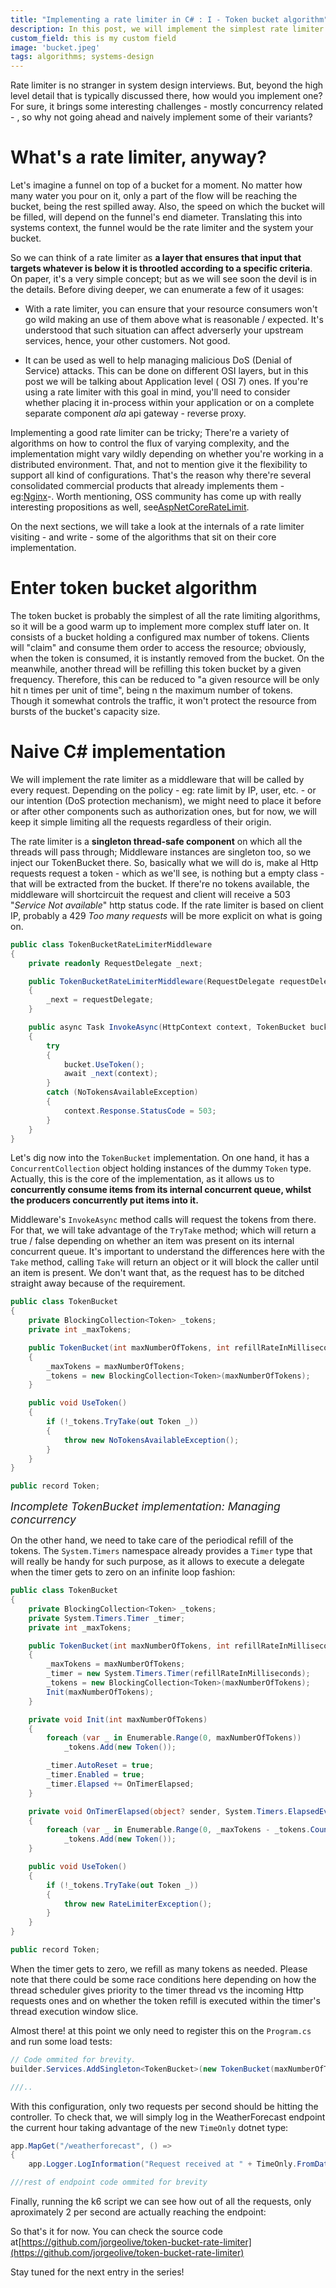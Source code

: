 ```yaml
---
title: "Implementing a rate limiter in C# : I - Token bucket algorithm"
description: In this post, we will implement the simplest rate limiter posible in C#.
custom_field: this is my custom field
image: 'bucket.jpeg'
tags: algorithms; systems-design
---
```


Rate limiter is no stranger in system design interviews. But, beyond the high level detail that is typically discussed there, how would you implement one? For sure, it brings some interesting challenges - mostly concurrency related - , so why not going ahead and naively implement some of their variants?

# What's a rate limiter, anyway?

Let's imagine a funnel on top of a bucket for a moment. No matter how many water you pour on it, only a part of the flow will be reaching the bucket, being the rest spilled away. Also, the speed on which the bucket will be filled, will depend on the funnel's end diameter. Translating this into systems context, the funnel would be the rate limiter and the system your bucket. 

So we can think of a rate limiter as **a layer that ensures that input that targets whatever is below it is throotled according to a specific criteria**. On paper, it's a very simple concept; but as we will see soon the devil is in the details. Before diving deeper, we can enumerate a few of it usages:

- With a rate limiter, you can ensure that your resource consumers won't go wild making an use of them above what is reasonable / expected. It's understood that such situation can affect adverserly your upstream services, hence, your other customers. Not good. 

- It can be used as well to help managing malicious DoS (Denial of Service) attacks. This can be done on different OSI layers, but in this post we will be talking about Application level ( OSI 7) ones. If you're using a rate limiter with this goal in mind, you'll need to consider whether placing it in-process within your application or on a complete separate component *ala* api gateway - reverse proxy.

Implementing a good rate limiter can be tricky; There're a variety of algorithms on how to control the flux of varying complexity, and the implementation might vary wildly depending on whether you're working in a distributed environment. That, and not to mention give it the flexibility to support all kind of configurations. That's the reason why there're several consolidated commercial products that already implements them -eg:[Nginx](https://www.nginx.com/blog/rate-limiting-nginx/)-. Worth mentioning, OSS community has come up with really interesting propositions as well, see[AspNetCoreRateLimit](https://github.com/stefanprodan/AspNetCoreRateLimit).

On the next sections, we will take a look at the internals of a rate limiter visiting - and write - some of the algorithms that sit on their core implementation.

# Enter token bucket algorithm

The token bucket is probably the simplest of all the rate limiting algorithms, so it will be a good warm up to implement more complex stuff later on. It consists of a bucket holding a configured max number of tokens. Clients will "claim" and consume them order to access the resource; obviously, when the token is consumed, it is instantly removed from the bucket. On the meanwhile, another thread will be refilling this token bucket by a given frequency. Therefore, this can be reduced to "a given resource will be only hit n times per unit of time", being n the maximum number of tokens. Though it somewhat controls the traffic, it won't protect the resource from bursts of the bucket's capacity size.

# Naive C# implementation

We will implement the rate limiter as a middleware that will be called by every request. Depending on the policy - eg: rate limit by IP, user, etc. - or our intention (DoS protection mechanism), we might need to place it before or after other components such as authorization ones, but for now, we will keep it simple limiting all the requests regardless of their origin.

The rate limiter is a **singleton thread-safe component** on which all the threads will pass through; Middleware instances are singleton too, so we inject our TokenBucket there. So, basically what we will do is, make al Http requests request a token - which as we'll see, is nothing but a empty class - that will be extracted from the bucket. If there're no tokens available, the middleware will shortcircuit the request and client will receive a 503 "*Service Not available*" http status code. If the rate limiter is based on client IP, probably a 429 *Too many requests* will be more explicit on what is going on.

```csharp
public class TokenBucketRateLimiterMiddleware
{
    private readonly RequestDelegate _next;

    public TokenBucketRateLimiterMiddleware(RequestDelegate requestDelegate)
    {
        _next = requestDelegate;
    }

    public async Task InvokeAsync(HttpContext context, TokenBucket bucket)
    {
        try
        {
            bucket.UseToken();
            await _next(context);
        }
        catch (NoTokensAvailableException)
        {
            context.Response.StatusCode = 503;
        }
    }
}
```
Let's dig now into the ```TokenBucket``` implementation. On one hand, it has a  ```ConcurrentCollection``` object holding instances of the dummy `Token` type. Actually, this is the core of the implementation, as it allows us to **concurrently consume items from its internal concurrent queue, whilst the producers concurrently put items into it.**

 Middleware's ```InvokeAsync``` method calls will request the tokens from there. For that, we will take advantage of the  ```TryTake``` method; which will return a true / false depending on whether an item was present on its internal concurrent queue. It's important to understand the differences here with the ```Take``` method, calling ```Take``` will return an object or it will block the caller until an item is present. We don't want that, as the request has to be ditched straight away because of the requirement. 

```csharp
public class TokenBucket
{
    private BlockingCollection<Token> _tokens;
    private int _maxTokens;

    public TokenBucket(int maxNumberOfTokens, int refillRateInMilliseconds)
    {
        _maxTokens = maxNumberOfTokens;
        _tokens = new BlockingCollection<Token>(maxNumberOfTokens);
    }

    public void UseToken()
    {
        if (!_tokens.TryTake(out Token _))
        {
            throw new NoTokensAvailableException();
        }
    }
}

public record Token;
```
<figcaption style="font-style: italic; font-size: 1.1rem;">Incomplete TokenBucket implementation: Managing concurrency</figcaption>



On the other hand, we need to take care of the periodical refill of the tokens. The ```System.Timers``` namespace already provides a ```Timer``` type that will really be handy for such purpose, as it allows to execute a delegate when the timer gets to zero on an infinite loop fashion:

```csharp
public class TokenBucket
{
    private BlockingCollection<Token> _tokens;
    private System.Timers.Timer _timer;
    private int _maxTokens;

    public TokenBucket(int maxNumberOfTokens, int refillRateInMilliseconds)
    {
        _maxTokens = maxNumberOfTokens;
        _timer = new System.Timers.Timer(refillRateInMilliseconds);
        _tokens = new BlockingCollection<Token>(maxNumberOfTokens);
        Init(maxNumberOfTokens);
    }

    private void Init(int maxNumberOfTokens)
    {
        foreach (var _ in Enumerable.Range(0, maxNumberOfTokens))
            _tokens.Add(new Token());

        _timer.AutoReset = true;
        _timer.Enabled = true;
        _timer.Elapsed += OnTimerElapsed;
    }

    private void OnTimerElapsed(object? sender, System.Timers.ElapsedEventArgs e)
    {
        foreach (var _ in Enumerable.Range(0, _maxTokens - _tokens.Count))
            _tokens.Add(new Token());
    }

    public void UseToken()
    {
        if (!_tokens.TryTake(out Token _))
        {
            throw new RateLimiterException();
        }
    }
}

public record Token;
```

When the timer gets to zero, we refill as many tokens as needed. Please note that there could be some race conditions here depending on how the thread scheduler gives priority to the timer thread vs the incoming Http requests ones and on whether the token refill is executed within the timer's thread execution window slice.

Almost there! at this point we only need to register this on the ```Program.cs``` and run some load tests:

```csharp
// Code ommited for brevity.
builder.Services.AddSingleton<TokenBucket>(new TokenBucket(maxNumberOfTokens: 2, refillRateInMilliseconds: 1000));

///..
```
With this configuration, only two requests per second should be hitting the controller. To check that, we will simply log in the WeatherForecast endpoint the current hour taking advantage of the new ```TimeOnly``` dotnet type:

```csharp
app.MapGet("/weatherforecast", () =>
{
    app.Logger.LogInformation("Request received at " + TimeOnly.FromDateTime(DateTime.UtcNow).ToLongTimeString());

///rest of endpoint code ommited for brevity 
```
Finally, running the k6 script we can see how out of all the requests, only aproximately 2 per second are actually reaching the endpoint:

 <nuxt-img src="token-bucket-loadtest.jpg" width="1200" height="600"></nuxt-img>

So that's it for now. You can check the source code at[https://github.com/jorgeolive/token-bucket-rate-limiter](https://github.com/jorgeolive/token-bucket-rate-limiter)

Stay tuned for the next entry in the series!